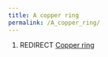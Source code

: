 ```yaml
---
title: A copper ring
permalink: /A_copper_ring/
---
```


1.  REDIRECT [Copper ring](Copper_ring "wikilink")
